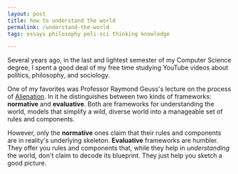 ```yaml
---
layout: post
title: how to understand the world
permalink: /understand-the-world
tags: essays philosophy poli-sci thinking knowledge

---
```


Several years ago, in the last and lightest semester of my Computer Science degree, I spent a good deal of my free time studying YouTube videos about politics, philosophy, and sociology.
<!--more-->
One of my favorites was Professor Raymond Geuss's lecture on the process of [Alienation](https://plato.stanford.edu/entries/alienation/).
In it he distinguishes between two kinds of frameworks: **normative** and **evaluative**.
Both are frameworks for understanding the world, models that simplify a wild, diverse world into a manageable set of rules and components.

However, only the **normative** ones claim that their rules and components are in reality's underlying skeleton.
**Evaluative** frameworks are humbler.
They offer you rules and components that, while they help in _understanding_ the world, don't claim to decode its blueprint.
They just help you sketch a good picture.
